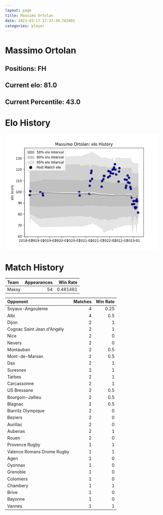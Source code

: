 ```yaml
---  
layout: page  
title: Massimo Ortolan  
date: 2023-03-17 17:37:39.782401  
categories: player  
---
```

# Massimo Ortolan

## Positions: FH

## Current elo: 81.0

## Current Percentile: 43.0

# Elo History


![elo history](history_MassimoOrtolan.png)
# Match History


| Team   |   Appearances |   Win Rate |
|:-------|--------------:|-----------:|
| Massy  |            54 |   0.481481 |

| Opponent                   |   Matches |   Win Rate |
|:---------------------------|----------:|-----------:|
| Soyaux-Angouleme           |         4 |       0.25 |
| Albi                       |         4 |       0.5  |
| Dijon                      |         2 |       1    |
| Cognac Saint Jean d'Angély |         2 |       1    |
| Nice                       |         2 |       0    |
| Nevers                     |         2 |       0    |
| Montauban                  |         2 |       0.5  |
| Mont-de-Marsan             |         2 |       0.5  |
| Dax                        |         2 |       1    |
| Suresnes                   |         2 |       1    |
| Tarbes                     |         2 |       1    |
| Carcassonne                |         2 |       1    |
| US Bressane                |         2 |       0.5  |
| Bourgoin-Jallieu           |         2 |       0.5  |
| Blagnac                    |         2 |       0.5  |
| Biarritz Olympique         |         2 |       0    |
| Beziers                    |         2 |       0    |
| Aurillac                   |         2 |       0    |
| Aubenas                    |         2 |       1    |
| Rouen                      |         2 |       0    |
| Provence Rugby             |         1 |       1    |
| Valence Romans Drome Rugby |         1 |       1    |
| Agen                       |         1 |       0    |
| Oyonnax                    |         1 |       0    |
| Grenoble                   |         1 |       0    |
| Colomiers                  |         1 |       0    |
| Chambery                   |         1 |       1    |
| Brive                      |         1 |       0    |
| Bayonne                    |         1 |       0    |
| Vannes                     |         1 |       1    |